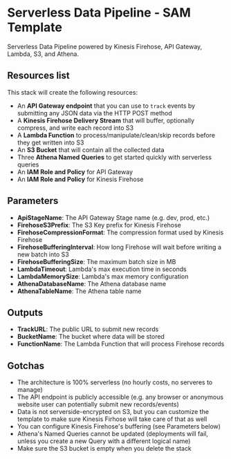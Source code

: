 # Serverless Data Pipeline - SAM Template
Serverless Data Pipeline powered by Kinesis Firehose, API Gateway, Lambda, S3, and Athena.

## Resources list

This stack will create the following resources:

* An **API Gateway endpoint** that you can use to `track` events by submitting any JSON data via the HTTP POST method
* A **Kinesis Firehose Delivery Stream** that will buffer, optionally compress, and write each record into S3
* A **Lambda Function** to process/manipulate/clean/skip records before they get written into S3
* An **S3 Bucket** that will contain all the collected data
* Three **Athena Named Queries** to get started quickly with serverless queries
* An **IAM Role and Policy** for API Gateway
* An **IAM Role and Policy** for Kinesis Firehose


## Parameters

* **ApiStageName**: The API Gateway Stage name (e.g. dev, prod, etc.)
* **FirehoseS3Prefix**: The S3 Key prefix for Kinesis Firehose
* **FirehoseCompressionFormat**: The compression format used by Kinesis Firehose
* **FirehoseBufferingInterval**: How long Firehose will wait before writing a new batch into S3
* **FirehoseBufferingSize**: The maximum batch size in MB
* **LambdaTimeout**: Lambda's max execution time in seconds
* **LambdaMemorySize**: Lambda's max memory configuration
* **AthenaDatabaseName**: The Athena database name
* **AthenaTableName**: The Athena table name

## Outputs

* **TrackURL**: The public URL to submit new records
* **BucketName**: The bucket where data will be stored
* **FunctionName**: The Lambda Function that will process Firehose records

## Gotchas

* The architecture is 100% serverless (no hourly costs, no serveres to manage)
* The API endpoint is publicly accessible (e.g. any browser or anonymous website user can potentially submit new records/events)
* Data is not serverside-encrypted on S3, but you can customize the template to make sure Kinesis Firhose will take care of that as well
* You can configure Kinesis Firehose's buffering (see Parameters below)
* Athena's Named Queries cannot be updated (deployments will fail, unless you create a new Query with a different logical name)
* Make sure the S3 bucket is empty when you delete the stack
